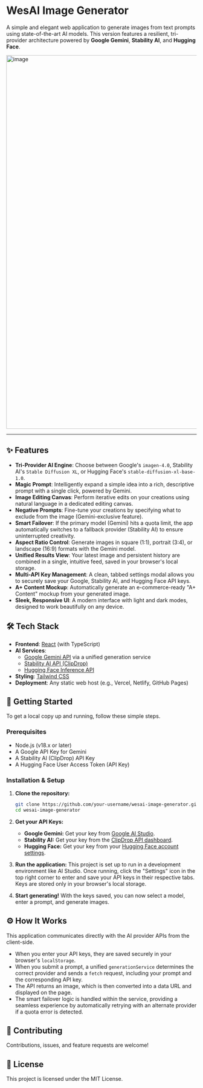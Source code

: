 # WesAI Image Generator

A simple and elegant web application to generate images from text prompts using state-of-the-art AI models. This version features a resilient, tri-provider architecture powered by **Google Gemini**, **Stability AI**, and **Hugging Face**.

<img width="1070" height="987" alt="image" src="https://github.com/user-attachments/assets/42709973-c262-44c3-be28-c51ffc5a5b5c" />

---

## ✨ Features

- **Tri-Provider AI Engine**: Choose between Google's `imagen-4.0`, Stability AI's `Stable Diffusion XL`, or Hugging Face's `stable-diffusion-xl-base-1.0`.
- **Magic Prompt**: Intelligently expand a simple idea into a rich, descriptive prompt with a single click, powered by Gemini.
- **Image Editing Canvas**: Perform iterative edits on your creations using natural language in a dedicated editing canvas.
- **Negative Prompts**: Fine-tune your creations by specifying what to exclude from the image (Gemini-exclusive feature).
- **Smart Failover**: If the primary model (Gemini) hits a quota limit, the app automatically switches to a fallback provider (Stability AI) to ensure uninterrupted creativity.
- **Aspect Ratio Control**: Generate images in square (1:1), portrait (3:4), or landscape (16:9) formats with the Gemini model.
- **Unified Results View**: Your latest image and persistent history are combined in a single, intuitive feed, saved in your browser's local storage.
- **Multi-API Key Management**: A clean, tabbed settings modal allows you to securely save your Google, Stability AI, and Hugging Face API keys.
- **A+ Content Mockup**: Automatically generate an e-commerce-ready "A+ Content" mockup from your generated image.
- **Sleek, Responsive UI**: A modern interface with light and dark modes, designed to work beautifully on any device.

## 🛠️ Tech Stack

- **Frontend**: [React](https://reactjs.org/) (with TypeScript)
- **AI Services**:
    - [Google Gemini API](https://ai.google.dev/) via a unified generation service
    - [Stability AI API (ClipDrop)](https://clipdrop.co/apis)
    - [Hugging Face Inference API](https://huggingface.co/inference-api)
- **Styling**: [Tailwind CSS](https://tailwindcss.com/)
- **Deployment**: Any static web host (e.g., Vercel, Netlify, GitHub Pages)

## 🚀 Getting Started

To get a local copy up and running, follow these simple steps.

### Prerequisites

- Node.js (v18.x or later)
- A Google API Key for Gemini
- A Stability AI (ClipDrop) API Key
- A Hugging Face User Access Token (API Key)

### Installation & Setup

1.  **Clone the repository:**
    ```sh
    git clone https://github.com/your-username/wesai-image-generator.git
    cd wesai-image-generator
    ```

2.  **Get your API Keys:**
    - **Google Gemini:** Get your key from [Google AI Studio](https://ai.google.dev/).
    - **Stability AI:** Get your key from the [ClipDrop API dashboard](https://clipdrop.co/apis).
    - **Hugging Face:** Get your key from your [Hugging Face account settings](https://huggingface.co/settings/tokens).

3.  **Run the application:**
    This project is set up to run in a development environment like AI Studio. Once running, click the "Settings" icon in the top right corner to enter and save your API keys in their respective tabs. Keys are stored only in your browser's local storage.

4.  **Start generating!**
    With the keys saved, you can now select a model, enter a prompt, and generate images.

## ⚙️ How It Works

This application communicates directly with the AI provider APIs from the client-side.

-   When you enter your API keys, they are saved securely in your browser's `localStorage`.
-   When you submit a prompt, a unified `generationService` determines the correct provider and sends a `fetch` request, including your prompt and the corresponding API key.
-   The API returns an image, which is then converted into a data URL and displayed on the page.
-   The smart failover logic is handled within the service, providing a seamless experience by automatically retrying with an alternate provider if a quota error is detected.

## 🤝 Contributing

Contributions, issues, and feature requests are welcome!

## 📄 License

This project is licensed under the MIT License.